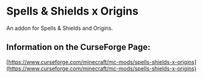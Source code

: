 # Spells & Shields x Origins
An addon for Spells & Shields and Origins.
## Information on the CurseForge Page:
[https://www.curseforge.com/minecraft/mc-mods/spells-shields-x-origins](https://www.curseforge.com/minecraft/mc-mods/spells-shields-x-origins)
